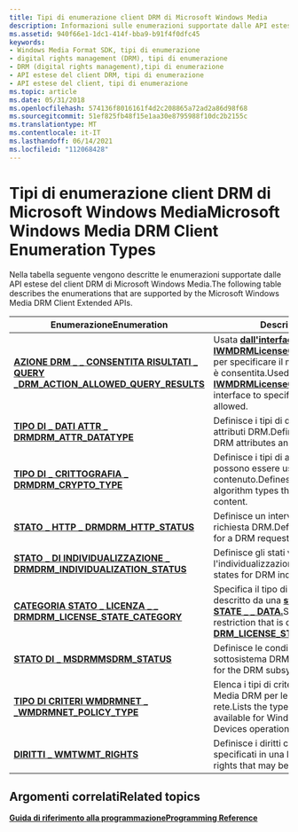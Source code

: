 ```yaml
---
title: Tipi di enumerazione client DRM di Microsoft Windows Media
description: Informazioni sulle enumerazioni supportate dalle API estese del client DRM di Microsoft Windows Media.
ms.assetid: 940f66e1-1dc1-414f-bba9-b91f4f0dfc45
keywords:
- Windows Media Format SDK, tipi di enumerazione
- digital rights management (DRM), tipi di enumerazione
- DRM (digital rights management),tipi di enumerazione
- API estese del client DRM, tipi di enumerazione
- API estese del client, tipi di enumerazione
ms.topic: article
ms.date: 05/31/2018
ms.openlocfilehash: 574136f8016161f4d2c208865a72ad2a86d98f68
ms.sourcegitcommit: 51ef825fb48f15e1aa30e8795988f10dc2b2155c
ms.translationtype: MT
ms.contentlocale: it-IT
ms.lasthandoff: 06/14/2021
ms.locfileid: "112068428"
---
```

# <a name="microsoft-windows-media-drm-client-enumeration-types"></a><span data-ttu-id="415a8-108">Tipi di enumerazione client DRM di Microsoft Windows Media</span><span class="sxs-lookup"><span data-stu-id="415a8-108">Microsoft Windows Media DRM Client Enumeration Types</span></span>

<span data-ttu-id="415a8-109">Nella tabella seguente vengono descritte le enumerazioni supportate dalle API estese del client DRM di Microsoft Windows Media.</span><span class="sxs-lookup"><span data-stu-id="415a8-109">The following table describes the enumerations that are supported by the Microsoft Windows Media DRM Client Extended APIs.</span></span>



| <span data-ttu-id="415a8-110">Enumerazione</span><span class="sxs-lookup"><span data-stu-id="415a8-110">Enumeration</span></span>                                                                      | <span data-ttu-id="415a8-111">Descrizione</span><span class="sxs-lookup"><span data-stu-id="415a8-111">Description</span></span>                                                                                                                                                   |
|----------------------------------------------------------------------------------|---------------------------------------------------------------------------------------------------------------------------------------------------------------|
| [<span data-ttu-id="415a8-112">**AZIONE DRM \_ \_ CONSENTITA RISULTATI \_ QUERY \_**</span><span class="sxs-lookup"><span data-stu-id="415a8-112">**DRM\_ACTION\_ALLOWED\_QUERY\_RESULTS**</span></span>](drm-action-allowed-query-results.md) | <span data-ttu-id="415a8-113">Usata [**dall'interfaccia IWMDRMLicenseQuery::QueryActionAllowed**](iwmdrmlicensequery-queryactionallowed.md) per specificare il motivo per cui un'azione non è consentita.</span><span class="sxs-lookup"><span data-stu-id="415a8-113">Used by the [**IWMDRMLicenseQuery::QueryActionAllowed**](iwmdrmlicensequery-queryactionallowed.md) interface to specify the reason an action is not allowed.</span></span> |
| [<span data-ttu-id="415a8-114">**TIPO DI \_ DATI ATTR \_ DRM**</span><span class="sxs-lookup"><span data-stu-id="415a8-114">**DRM\_ATTR\_DATATYPE**</span></span>](drm-attr-datatype.md)                                 | <span data-ttu-id="415a8-115">Definisce i tipi di dati usati per le proprietà e gli attributi DRM.</span><span class="sxs-lookup"><span data-stu-id="415a8-115">Defines the data types used for DRM attributes and properties.</span></span>                                                                                                |
| [<span data-ttu-id="415a8-116">**TIPO DI \_ CRITTOGRAFIA \_ DRM**</span><span class="sxs-lookup"><span data-stu-id="415a8-116">**DRM\_CRYPTO\_TYPE**</span></span>](drm-crypto-type.md)                                     | <span data-ttu-id="415a8-117">Definisce i tipi di algoritmo di crittografia che possono essere usati per crittografare il contenuto.</span><span class="sxs-lookup"><span data-stu-id="415a8-117">Defines the cryptographic algorithm types that can be used to encrypt content.</span></span>                                                                                |
| [<span data-ttu-id="415a8-118">**STATO \_ HTTP \_ DRM**</span><span class="sxs-lookup"><span data-stu-id="415a8-118">**DRM\_HTTP\_STATUS**</span></span>](drmdrm-http-status.md)                                  | <span data-ttu-id="415a8-119">Definisce un intervallo di stati HTTP per una richiesta DRM.</span><span class="sxs-lookup"><span data-stu-id="415a8-119">Defines a range of HTTP states for a DRM request.</span></span>                                                                                                             |
| [<span data-ttu-id="415a8-120">**STATO \_ DI INDIVIDUALIZZAZIONE \_ DRM**</span><span class="sxs-lookup"><span data-stu-id="415a8-120">**DRM\_INDIVIDUALIZATION\_STATUS**</span></span>](drmdrm-individualization-status.md)        | <span data-ttu-id="415a8-121">Definisce gli stati validi per l'individualizzazione DRM.</span><span class="sxs-lookup"><span data-stu-id="415a8-121">Defines the valid states for DRM individualization.</span></span>                                                                                                           |
| [<span data-ttu-id="415a8-122">**CATEGORIA STATO \_ LICENZA \_ \_ DRM**</span><span class="sxs-lookup"><span data-stu-id="415a8-122">**DRM\_LICENSE\_STATE\_CATEGORY**</span></span>](drmdrm-license-state-category.md)           | <span data-ttu-id="415a8-123">Specifica il tipo di restrizione di licenza descritto da una [**struttura DRM \_ LICENSE STATE \_ \_ DATA.**](drmdrm-license-state-data.md)</span><span class="sxs-lookup"><span data-stu-id="415a8-123">Specifies the type of license restriction that is described by a [**DRM\_LICENSE\_STATE\_DATA**](drmdrm-license-state-data.md) structure.</span></span>                    |
| [<span data-ttu-id="415a8-124">**STATO DI \_ MSDRM**</span><span class="sxs-lookup"><span data-stu-id="415a8-124">**MSDRM\_STATUS**</span></span>](msdrm-status.md)                                            | <span data-ttu-id="415a8-125">Definisce le condizioni di stato per il sottosistema DRM.</span><span class="sxs-lookup"><span data-stu-id="415a8-125">Defines status conditions for the DRM subsystem.</span></span>                                                                                                              |
| [<span data-ttu-id="415a8-126">**TIPO DI CRITERI WMDRMNET \_ \_**</span><span class="sxs-lookup"><span data-stu-id="415a8-126">**WMDRMNET\_POLICY\_TYPE**</span></span>](wmdrmnet-policy-type.md)                           | <span data-ttu-id="415a8-127">Elenca i tipi di criteri disponibili per Windows Media DRM per le operazioni dei dispositivi di rete.</span><span class="sxs-lookup"><span data-stu-id="415a8-127">Lists the types of policies that are available for Windows Media DRM for Network Devices operations.</span></span>                                                          |
| [<span data-ttu-id="415a8-128">**DIRITTI \_ WMT**</span><span class="sxs-lookup"><span data-stu-id="415a8-128">**WMT\_RIGHTS**</span></span>](drm-wmt-rights.md)                                            | <span data-ttu-id="415a8-129">Definisce i diritti che possono essere specificati in una licenza DRM.</span><span class="sxs-lookup"><span data-stu-id="415a8-129">Defines the rights that may be specified in a DRM license.</span></span>                                                                                                    |



 

## <a name="related-topics"></a><span data-ttu-id="415a8-130">Argomenti correlati</span><span class="sxs-lookup"><span data-stu-id="415a8-130">Related topics</span></span>

<dl> <dt>

[<span data-ttu-id="415a8-131">**Guida di riferimento alla programmazione**</span><span class="sxs-lookup"><span data-stu-id="415a8-131">**Programming Reference**</span></span>](drm-programming-reference.md)
</dt> </dl>

 

 




